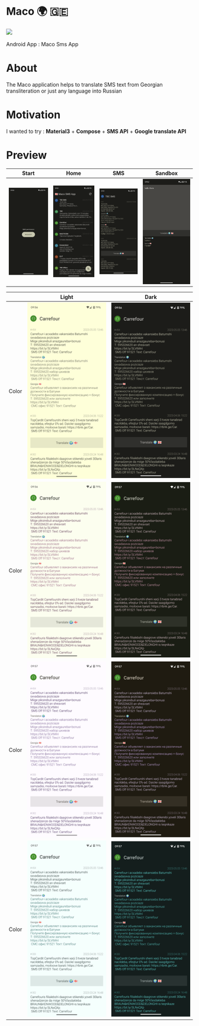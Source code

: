 # Maco 🌍 🇬🇪

<img src="https://raw.githubusercontent.com/andybeardness/Maco-SMS-App/main/app/src/main/1024.png" width="250">

Android App : Maco Sms App

# About

The Maco application helps to translate SMS text from Georgian transliteration or just any language into Russian

# Motivation

I wanted to try : **Material3** + **Compose** + **SMS API** + **Google translate API**

# Preview

| Start | Home | SMS | Sandbox |
| - | - | - | - |
| ![](https://raw.githubusercontent.com/andybeardness/Maco-Android/main/preview/s1.png) | ![](https://raw.githubusercontent.com/andybeardness/Maco-Android/main/preview/s2.png) | ![](https://raw.githubusercontent.com/andybeardness/Maco-Android/main/preview/s3.png) | ![](https://raw.githubusercontent.com/andybeardness/Maco-Android/main/preview/s4.png) |

| | Light | Dark |
| - | - | - |
| Color | ![](https://raw.githubusercontent.com/andybeardness/Maco-Android/main/preview/l1.png) | ![](https://raw.githubusercontent.com/andybeardness/Maco-Android/main/preview/d1.png) |
| Color | ![](https://raw.githubusercontent.com/andybeardness/Maco-Android/main/preview/l2.png) | ![](https://raw.githubusercontent.com/andybeardness/Maco-Android/main/preview/d2.png) |
| Color | ![](https://raw.githubusercontent.com/andybeardness/Maco-Android/main/preview/l3.png) | ![](https://raw.githubusercontent.com/andybeardness/Maco-Android/main/preview/d3.png) |
| Color | ![](https://raw.githubusercontent.com/andybeardness/Maco-Android/main/preview/l4.png) | ![](https://raw.githubusercontent.com/andybeardness/Maco-Android/main/preview/d4.png) |

